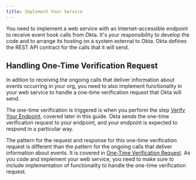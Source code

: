 ```yaml
---
title: Implement Your Service
---
```


You need to implement a web service with an Internet-accessible endpoint to receive event hook calls from Okta. It's your responsibility to develop the code and to arrange its hosting on a system external to Okta. Okta defines the REST API contract for the calls that it will send.

## Handling One-Time Verification Request

In adition to receiving the ongoing calls that deliver information about events occurring in your org, you need to also implement functionality in your web service to handle a one-time verification request that Okta will send.

The one-time verification is triggered is when you perform the step [Verify Your Endpoint](/docs/guides/set-up-event-hook/verify-your-endpoint), covered later in this guide. Okta sends the one-time verification request to your endpoint, and your endpoint is expected to respond in a particular way.

The pattern for the request and response for this one-time verification request is different than the pattern for the ongoing calls that deliver information about events. It is covered in [One-Time Verification Request](/docs/concepts/event-hooks/#one-time-verification-request). As you code and implement your web service, you need to make sure to include implementation of functionality to handle the one-time verification request.

<NextSectionLink/>


